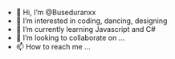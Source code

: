 - 👋 Hi, I’m @Buseduranxx
- 👀 I’m interested in coding, dancing, designing
- 🌱 I’m currently learning Javascript and C#
- 💞️ I’m looking to collaborate on ...
- 📫 How to reach me ...

<!---
Buseduranxx/Buseduranxx is a ✨ special ✨ repository because its `README.md` (this file) appears on your GitHub profile.
You can click the Preview link to take a look at your changes.
--->
